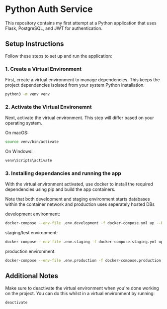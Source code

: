 # Python Auth Service

This repository contains my first attempt at a Python application that uses Flask, PostgreSQL, and JWT for authentication.

## Setup Instructions

Follow these steps to set up and run the application:

### 1. Create a Virtual Environment

First, create a virtual environment to manage dependencies. This keeps the project dependencies isolated from your system Python installation.

```bash
python3 -m venv venv
```

### 2. Activate the Virtual Environemnt

Next, activate the virtual environment. This step will differ based on your operating system.

On macOS:

```bash
source venv/bin/activate
```

On Windows:

```bash
venv\Scripts\activate
```

### 3. Installing dependancies and running the app

With the virtual environment activated, use docker to install the required dependencies using pip and build the app containers.

Note that both development and staging environment starts databases within the container network and production uses seperately hosted DBs

development environment:

```bash
docker-compose --env-file .env.development -f docker-compose.yml up --build -d
```

staging/test environment:

```bash
docker-compose --env-file .env.staging -f docker-compose.staging.yml up --build -d
```

production environment:

```bash
docker-compose --env-file .env.production -f docker-compose.production.yml up --build -d
```

## Additional Notes

Make sure to deactivate the virtual environment when you're done working on the project. You can do this whilst in a virtual environment by running:

```bash
deactivate
```
